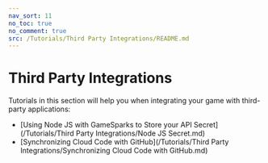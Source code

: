 ```yaml
---
nav_sort: 11
no_toc: true
no_comment: true
src: /Tutorials/Third Party Integrations/README.md
---
```


# Third Party Integrations

Tutorials in this section will help you when integrating your game with third-party applications:
* [Using Node JS with GameSparks to Store your API Secret](/Tutorials/Third Party Integrations/Node JS Secret.md)
* [Synchronizing Cloud Code with GitHub](/Tutorials/Third Party Integrations/Synchronizing Cloud Code with GitHub.md)
